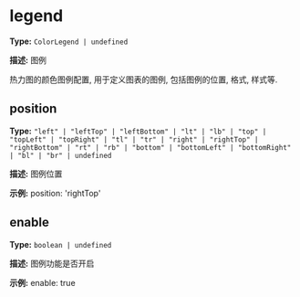 # legend

**Type:** `ColorLegend | undefined`

**描述:**
图例
  
  热力图的颜色图例配置, 用于定义图表的图例, 包括图例的位置, 格式, 样式等.


## position

**Type:** `"left" | "leftTop" | "leftBottom" | "lt" | "lb" | "top" | "topLeft" | "topRight" | "tl" | "tr" | "right" | "rightTop" | "rightBottom" | "rt" | "rb" | "bottom" | "bottomLeft" | "bottomRight" | "bl" | "br" | undefined`

**描述:**
图例位置

**示例:**
position: 'rightTop'

## enable

**Type:** `boolean | undefined`

**描述:**
图例功能是否开启

**示例:**
enable: true

